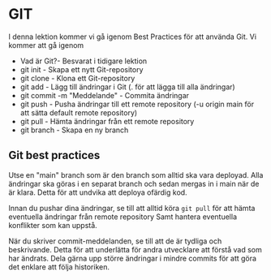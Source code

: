 
# GIT

I denna lektion kommer vi gå igenom Best Practices för att använda Git. Vi kommer att gå igenom

- Vad är Git?- Besvarat i tidigare lektion
- git init - Skapa ett nytt Git-repository
- git clone - Klona ett Git-repository
- git add - Lägg till ändringar i Git (. för att lägga till alla ändringar)
- git commit -m "Meddelande" - Commita ändringar
- git push - Pusha ändringar till ett remote repository (-u origin main för att sätta default remote repository)
- git pull - Hämta ändringar från ett remote repository
- git branch - Skapa en ny branch

## Git best practices
Utse en "main" branch som är den branch som alltid ska vara deployad. Alla ändringar ska göras i en separat branch och sedan mergas in i main när de är klara. Detta för att undvika att deploya ofärdig kod.

Innan du pushar dina ändringar, se till att alltid köra `git pull` för att hämta eventuella ändringar från remote repository Samt hantera eventuella konflikter som kan uppstå.

När du skriver commit-meddelanden, se till att de är tydliga och beskrivande. Detta för att underlätta för andra utvecklare att förstå vad som har ändrats. Dela gärna upp större ändringar i mindre commits för att göra det enklare att följa historiken.
